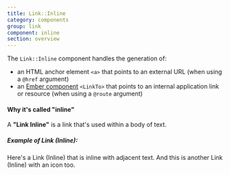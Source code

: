 ```yaml
---
title: Link::Inline
category: components
group: link
component: inline
section: overview
---
```


The `Link::Inline` component handles the generation of:

*   an HTML anchor element `<a>` that points to an external URL (when using a `@href` argument)
*   an [Ember component](https://guides.emberjs.com/release/routing/linking-between-routes/#toc_the-linkto--component) `<LinkTo>` that points to an internal application link or resource (when using a `@route` argument)

#### Why it's called "inline"

A **"Link Inline"** is a link that's used within a body of text.

##### Example of Link (Inline):

Here's a Link (Inline) that is inline with adjacent text. And this is another Link (Inline) with an icon too.